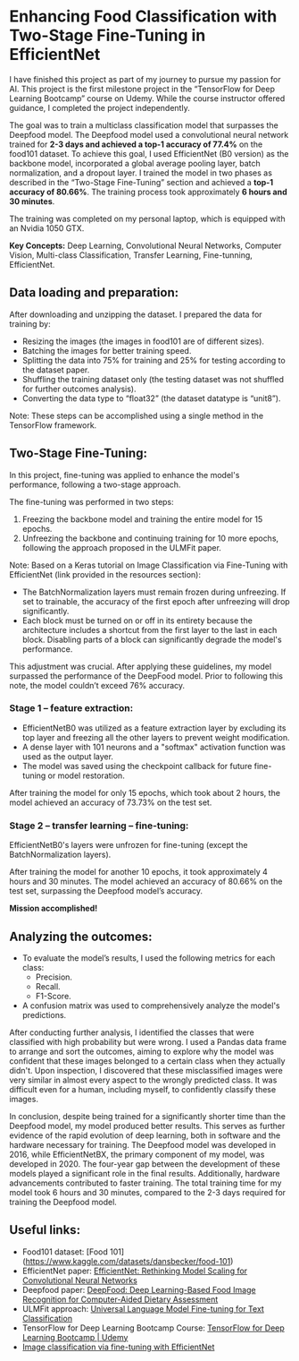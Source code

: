 # Enhancing Food Classification with Two-Stage Fine-Tuning in EfficientNet
I have finished this project as part of my journey to pursue my passion for AI. This project is the first milestone project in the “TensorFlow for Deep Learning Bootcamp” course on Udemy. While the course instructor offered guidance, I completed the project independently.

The goal was to train a multiclass classification model that surpasses the Deepfood model. The Deepfood model used a convolutional neural network trained for **2-3 days and achieved a top-1 accuracy of 77.4%** on the food101 dataset.
To achieve this goal, I used EfficientNet (B0 version) as the backbone model, incorporated a global average pooling layer, batch normalization, and a dropout layer. I trained the model in two phases as described in the “Two-Stage Fine-Tuning” section and achieved a **top-1 accuracy of 80.66%**. The training process took approximately **6 hours and 30 minutes**. 

The training was completed on my personal laptop, which is equipped with an Nvidia 1050 GTX.

**Key Concepts:** Deep Learning, Convolutional Neural Networks, Computer Vision, Multi-class Classification, Transfer Learning, Fine-tunning, EfficientNet. 

## Data loading and preparation:
After downloading and unzipping the dataset. I prepared the data for training by:
- Resizing the images (the images in food101 are of different sizes).
- Batching the images for better training speed.
- Splitting the data into 75% for training and 25% for testing according to the dataset paper.
- Shuffling the training dataset only (the testing dataset was not shuffled for further outcomes analysis).
- Converting the data type to “float32” (the dataset datatype is “unit8”).

Note: These steps can be accomplished using a single method in the TensorFlow framework.

## Two-Stage Fine-Tuning:
In this project, fine-tuning was applied to enhance the model's performance, following a two-stage approach.

The fine-tuning was performed in two steps: 
1. Freezing the backbone model and training the entire model for 15 epochs.
2. Unfreezing the backbone and continuing training for 10 more epochs, following the approach proposed in the ULMFit paper.

Note:
Based on a Keras tutorial on Image Classification via Fine-Tuning with EfficientNet (link provided in the resources section):
- The BatchNormalization layers must remain frozen during unfreezing. If set to trainable, the accuracy of the first epoch after unfreezing will drop significantly.
- Each block must be turned on or off in its entirety because the architecture includes a shortcut from the first layer to the last in each block. Disabling parts of a block can significantly degrade the model's performance.

This adjustment was crucial. After applying these guidelines, my model surpassed the performance of the DeepFood model. Prior to following this note, the model couldn’t exceed 76% accuracy.

### Stage 1 – feature extraction:  
- EfficientNetB0 was utilized as a feature extraction layer by excluding its top layer and freezing all the other layers to prevent weight modification.
- A dense layer with 101 neurons and a "softmax" activation function was used as the output layer.
- The model was saved using the checkpoint callback for future fine-tuning or model restoration.

After training the model for only 15 epochs, which took about 2 hours, the model achieved an accuracy of 73.73% on the test set. 

### Stage 2 – transfer learning – fine-tuning:
EfficientNetB0's layers were unfrozen for fine-tuning (except the BatchNormalization layers). 

After training the model for another 10 epochs, it took approximately 4 hours and 30 minutes. 
The model achieved an accuracy of 80.66% on the test set, surpassing the Deepfood model’s accuracy. 

**Mission accomplished!**

## Analyzing the outcomes:
- To evaluate the model’s results, I used the following metrics for each class:
    - Precision.
    - Recall.
    - F1-Score.
- A confusion matrix was used to comprehensively analyze the model's predictions.

After conducting further analysis, I identified the classes that were classified with high probability but were wrong. I used a Pandas data frame to arrange and sort the outcomes, aiming to explore why the model was confident that these images belonged to a certain class when they actually didn't. Upon inspection, I discovered that these misclassified images were very similar in almost every aspect to the wrongly predicted class. It was difficult even for a human, including myself, to confidently classify these images.

In conclusion, despite being trained for a significantly shorter time than the Deepfood model, my model produced better results. This serves as further evidence of the rapid evolution of deep learning, both in software and the hardware necessary for training. The Deepfood model was developed in 2016, while EfficientNetBX, the primary component of my model, was developed in 2020. The four-year gap between the development of these models played a significant role in the final results. Additionally, hardware advancements contributed to faster training. The total training time for my model took 6 hours and 30 minutes, compared to the 2-3 days required for training the Deepfood model.

## Useful links:
- Food101 dataset: [Food 101] (https://www.kaggle.com/datasets/dansbecker/food-101) 
- EfficientNet paper: [EfficientNet: Rethinking Model Scaling for Convolutional Neural Networks](https://arxiv.org/abs/1905.11946)
- Deepfood paper: [DeepFood: Deep Learning-Based Food Image Recognition for Computer-Aided Dietary Assessment](https://arxiv.org/abs/1606.05675)
- ULMFit approach: [Universal Language Model Fine-tuning for Text Classification](https://arxiv.org/abs/1801.06146)
- TensorFlow for Deep Learning Bootcamp Course: [TensorFlow for Deep Learning Bootcamp | Udemy](https://www.udemy.com/course/tensorflow-developer-certificate-machine-learning-zero-to-mastery/?couponCode=24T6MT62024)
- [Image classification via fine-tuning with EfficientNet](https://keras.io/examples/vision/image_classification_efficientnet_fine_tuning/)

